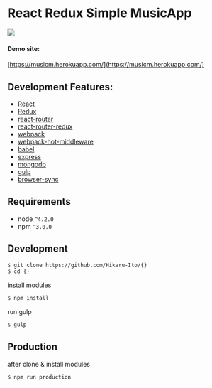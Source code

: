 # React Redux Simple MusicApp

<img src="https://gyazo.com/2de2d91ba146286f59a8f409bd0683cd.png" />

#### Demo site:
[https://musicm.herokuapp.com/](https://musicm.herokuapp.com/)

## Development Features:
* [React](https://github.com/facebook/react)
* [Redux](https://github.com/rackt/redux)
* [react-router](https://github.com/rackt/react-router)
* [react-router-redux](https://github.com/rackt/react-router-redux)
* [webpack](https://github.com/webpack/webpack)
* [webpack-hot-middleware](https://github.com/glenjamin/webpack-hot-middleware)
* [babel](https://github.com/babel/babel)
* [express](https://expressjs.com/)
* [mongodb](https://www.mongodb.com)
* [gulp](http://gulpjs.com/)
* [browser-sync](https://github.com/BrowserSync/browser-sync)

## Requirements
* node `^4.2.0`
* npm `^3.0.0`


## Development

```bash
$ git clone https://github.com/Hikaru-Ito/{}
$ cd {}  
```

install modules

```bash
$ npm install
```

run gulp

```bash
$ gulp
```

## Production

after clone & install modules

```bash
$ npm run production
```
